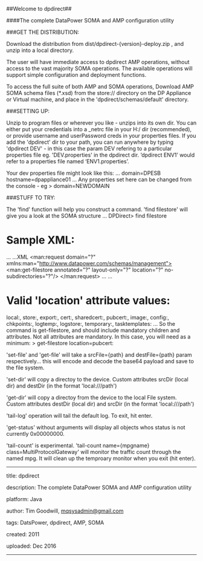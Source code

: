 
##Welcome to dpdirect##

####The complete DataPower SOMA and AMP configuration utility



###GET THE DISTRIBUTION:

Download the distribution from dist/dpdirect-{version}-deploy.zip , and unzip into a local directory.

The user will have immediate access to dpdirect AMP operations, without access to the vast majority SOMA operations. The available operations will support simple configuration and deployment functions.

To access the full suite of both AMP and SOMA operations, Download AMP SOMA schema files (*.xsd) from the store:// directory on the DP Appliance or Virtual machine, and place in the 'dpdirect/schemas/default' directory.


###SETTING UP:

Unzip to program files or wherever you like - unzips into its own dir.
You can either put your credentials into a _netrc file in your H:/ dir (recommended), or provide username and userPassword creds in your properties files.
If you add the 'dpdirect' dir to your path, you can run anywhere by typing 'dpdirect DEV' - in this case the param DEV refering to a particular properties file eg. 'DEV.properties' in the dpdirect dir. ’dpdirect ENV1’ would refer to a properties file named ‘ENV1.properties’.

Your dev properties file might look like this:
...
  domain=DPESB
  hostname=dpappliance01
...
Any properties set here can be changed from the console - eg  > domain=NEWDOMAIN


###STUFF TO TRY:

The 'find' function will help you construct a command.
'find filestore' will give you a look at the SOMA structure
...
  DPDirect> find filestore
  # Sample XML:
...
...XML
  <man:request domain="?" xmlns:man="http://www.datapower.com/schemas/management">
      <man:get-filestore annotated="?" layout-only="?" location="?" no-subdirectories="?"/>
  </man:request>
...
...
  # Valid 'location' attribute values:
  local:, store:, export:, cert:, sharedcert:, pubcert:, image:, config:, chkpoints:, logtemp:,
  logstore:, temporary:, tasktemplates:
...
So the command is get-filestore, and should include mandatory children and attributes. Not all attributes are mandatory.
In this case, you will need as a minimum: > get-filestore location=pubcert:

'set-file' and 'get-file' will take a srcFile={path} and destFile={path} param respectively... this will encode and decode the base64 payload and save to the file system.

'set-dir' will copy a directoy to the device. Custom attributes srcDir (local dir) and destDir (in the format 'local:///path')

'get-dir' will copy a directoy from the device to the local File system. Custom attributes destDir (local dir) and srcDir (in the format 'local:///path')

'tail-log' operation will tail the default log. To exit, hit enter.

'get-status' without arguments will display all objects whos status is not currently 0x00000000.

'tail-count' is experimental. 'tail-count name={mpgname} class=MultiProtocolGateway' will monitor the traffic count through the named mpg. It will clean up the temproary monitor when you exit (hit enter).



---
title: dpdirect

description: The complete DataPower SOMA and AMP configuration utility

platform: Java

author: Tim Goodwill, mqsysadmin@gmail.com

tags: DatsPower, dpdirect, AMP, SOMA

created:  2011

uploaded: Dec 2016

---